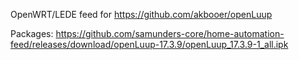 OpenWRT/LEDE feed for https://github.com/akbooer/openLuup

Packages: https://github.com/samunders-core/home-automation-feed/releases/download/openLuup-17.3.9/openLuup_17.3.9-1_all.ipk
